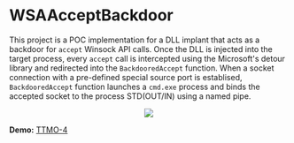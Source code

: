 # WSAAcceptBackdoor

This project is a POC implementation for a DLL implant that acts as a backdoor for `accept` Winsock API calls. Once the DLL is injected into the target process, every `accept` call is intercepted using the Microsoft's detour library and redirected into the `BackdooredAccept` function. When a socket connection with a pre-defined special source port is establised, `BackdooredAccept` function launches a `cmd.exe` process and binds the accepted socket to the process STD(OUT/IN) using a named pipe.


<p align="center">
  <img src="https://raw.githubusercontent.com/EgeBalci/WSAAcceptBackdoor/master/banner.png">
  <br/>
</p>

**Demo:** [TTMO-4](https://ttmo.re/)